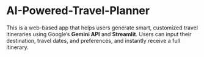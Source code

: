 # AI-Powered-Travel-Planner
This is a web-based app that helps users generate smart, customized travel itineraries using Google’s **Gemini API** and **Streamlit**. Users can input their destination, travel dates, and preferences, and instantly receive a full itinerary.
